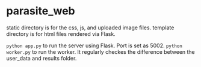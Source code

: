 # parasite_web

static directory is for the css, js, and uploaded image files.
template directory is for html files rendered via Flask.

`python app.py` to run the server using Flask. Port is set as 5002.
`python worker.py` to run the worker. It regularly checkes the difference between the user_data and results folder.
